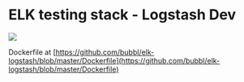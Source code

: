 ELK testing stack - Logstash Dev
=================

[![](https://badge.imagelayers.io/bbania/elk-logstash:devel.svg)](https://imagelayers.io/?images=bbania/elk-logstash:devel 'Get your own badge on imagelayers.io')

Dockerfile at [https://github.com/bubbl/elk-logstash/blob/master/Dockerfile](https://github.com/bubbl/elk-logstash/blob/master/Dockerfile)

